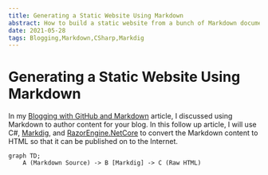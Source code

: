 ```yaml
---
title: Generating a Static Website Using Markdown
abstract: How to build a static website from a bunch of Markdown documents using C#, Markdig, and RazorEngine.NetCore
date: 2021-05-28
tags: Blogging,Markdown,CSharp,Markdig
---
```


# Generating a Static Website Using Markdown

In my [Blogging with GitHub and Markdown](blogging-with-github-and-markdown.md) article, I discussed using Markdown to author content for your blog. In this follow up article, I will use C#, [Markdig](https://github.com/xoofx/markdig), and [RazorEngine.NetCore](https://github.com/fouadmess/RazorEngine) to convert the Markdown content to HTML so that it can be published on to the Internet.

```mermaid
graph TD;
    A (Markdown Source) -> B [Markdig] -> C (Raw HTML)
```



